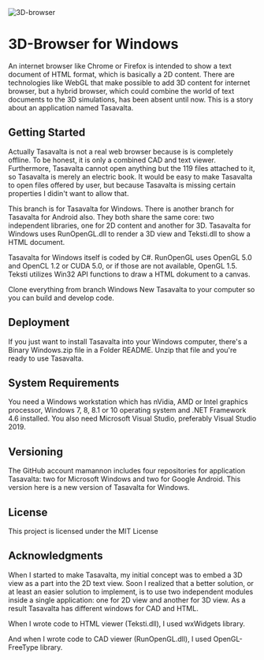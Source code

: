 <img src="https://imgur.com/3E3iPuF" title="3D-browser" alt="3D-browser">

# 3D-Browser for Windows

An internet browser like Chrome or Firefox is intended to show a text document of HTML format, which is basically a 2D content. There are technologies like WebGL that make possible to add 3D content for internet browser, but a hybrid browser, which could combine the world of text documents to the 3D simulations, has been absent until now. This is a story about an application named Tasavalta.

## Getting Started

Actually Tasavalta is not a real web browser because is is completely offline. To be honest, it is only a combined CAD and text viewer. Furthermore, Tasavalta cannot open anything but the 119 files attached to it, so Tasavalta is merely an electric book. It would be easy to make Tasavalta to open files offered by user, but because Tasavalta is missing certain properties I didin't want to allow that.

This branch is for Tasavalta for Windows. There is another branch for Tasavalta for Android also. They both share the same core: two independent libraries, one for 2D content and another for 3D. Tasavalta for Windows uses RunOpenGL.dll to render a 3D view and Teksti.dll to show a HTML document. 

Tasavalta for Windows itself is coded by C#. RunOpenGL uses OpenGL 5.0 and OpenCL 1.2 or CUDA 5.0, or if those are not available, OpenGL 1.5. Teksti utilizes Win32 API functions to draw a HTML dokument to a canvas.

Clone everything from branch Windows New Tasavalta to your computer so you can build and develop code.

## Deployment

If you just want to install Tasavalta into your Windows computer, there's a Binary Windows.zip file in a Folder README. Unzip that file and you're ready to use Tasavalta.

## System Requirements

You need a Windows workstation which has nVidia, AMD or Intel graphics processor, Windows 7, 8, 8.1 or 10 operating system and .NET Framework 4.6 installed. You also need Microsoft Visual Studio, preferably Visual Studio 2019.

## Versioning

The GitHub account mamannon includes four repositories for application Tasavalta: two for Microsoft Windows and two for Google Android. This version here is a new version of Tasavalta for Windows.

## License

This project is licensed under the MIT License

## Acknowledgments

When I started to make Tasavalta, my initial concept was to embed a 3D view as a part into the 2D text view. Soon I realized that a better solution, or at least an easier solution to implement, is to use two independent modules inside a single application: one for 2D view and another for 3D view. As a result Tasavalta has different windows for CAD and HTML.

When I wrote code to HTML viewer (Teksti.dll), I used wxWidgets library.

And when I wrote code to CAD viewer (RunOpenGL.dll), I used OpenGL-FreeType library.